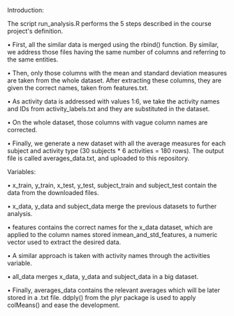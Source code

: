 Introduction:

The script run_analysis.R performs the 5 steps described in the course project's definition.

•	First, all the similar data is merged using the rbind() function. By similar, we address those files having the same number of columns and referring to the same entities.

•	Then, only those columns with the mean and standard deviation measures are taken from the whole dataset. After extracting these columns, they are given the correct names, taken from features.txt.

•	As activity data is addressed with values 1:6, we take the activity names and IDs from activity_labels.txt and they are substituted in the dataset.

•	On the whole dataset, those columns with vague column names are corrected.

•	Finally, we generate a new dataset with all the average measures for each subject and activity type (30 subjects * 6 activities = 180 rows). The output file is called averages_data.txt, and uploaded to this repository.

Variables:

•	x_train, y_train, x_test, y_test, subject_train and subject_test contain the data from the downloaded files.

•	x_data, y_data and subject_data merge the previous datasets to further analysis.

•	features contains the correct names for the x_data dataset, which are applied to the column names stored inmean_and_std_features, a numeric vector used to extract the desired data.

•	A similar approach is taken with activity names through the activities variable.

•	all_data merges x_data, y_data and subject_data in a big dataset.

•	Finally, averages_data contains the relevant averages which will be later stored in a .txt file. ddply() from the plyr package is used to apply colMeans() and ease the development.


